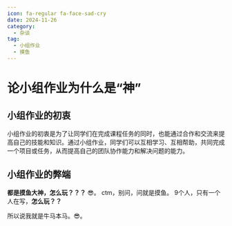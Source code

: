 ```yaml
---
icon: fa-regular fa-face-sad-cry
date: 2024-11-26
category:
  - 杂谈
tag:
  - 小组作业
  - 摸鱼
---
```


# 论小组作业为什么是“神”

## 小组作业的初衷

小组作业的初衷是为了让同学们在完成课程任务的同时，也能通过合作和交流来提高自己的技能和知识。通过小组作业，同学们可以互相学习、互相帮助，共同完成一个项目或任务，从而提高自己的团队协作能力和解决问题的能力。

## 小组作业的弊端

**都是摸鱼大神，怎么玩？？？** :sunglasses:。
ctm，别问，问就是摸鱼。
9个人，只有一个人在写，**怎么玩？？**

所以说我就是牛马本马。:sunglasses:。
